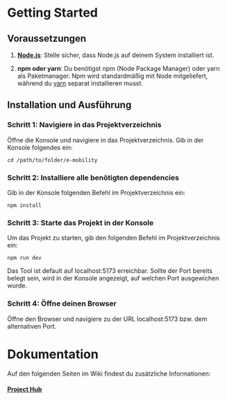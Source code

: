 # Getting Started

## Voraussetzungen

1. **[Node.js](https://nodejs.org/en/docs)**: Stelle sicher, dass Node.js auf deinem System installiert ist. 

2. **npm oder yarn**: Du benötigst npm (Node Package Manager) oder yarn als Paketmanager. Npm wird standardmäßig mit Node mitgeliefert, während du [yarn](https://yarnpkg.com) separat installieren musst.

## Installation und Ausführung 

### Schritt 1: Navigiere in das Projektverzeichnis

Öffne die Konsole und navigiere in das Projektverzeichnis. Gib in der Konsole folgendes ein:

```shell
cd /path/to/folder/e-mobility
```

### Schritt 2: Installiere alle benötigten dependencies

Gib in der Konsole folgenden Befehl im Projektverzeichnis ein:

```shell
npm install
```

### Schritt 3: Starte das Projekt in der Konsole

Um das Projekt zu starten, gib den folgenden Befehl im Projektverzeichnis ein:

```shell
npm run dev
```

Das Tool ist default auf localhost:5173 erreichbar. Sollte der Port bereits belegt sein, wird in der Konsole angezeigt, auf welchen Port ausgewichen wurde.

### Schritt 4: Öffne deinen Browser

Öffne den Browser und navigiere zu der URL localhost:5173 bzw. dem alternativen Port.

# Dokumentation
Auf den folgenden Seiten im Wiki findest du zusätzliche Informationen: 
#### [Project Hub](https://github.com/Lechiffre2110/e-mobility/wiki/Project-Hub)

